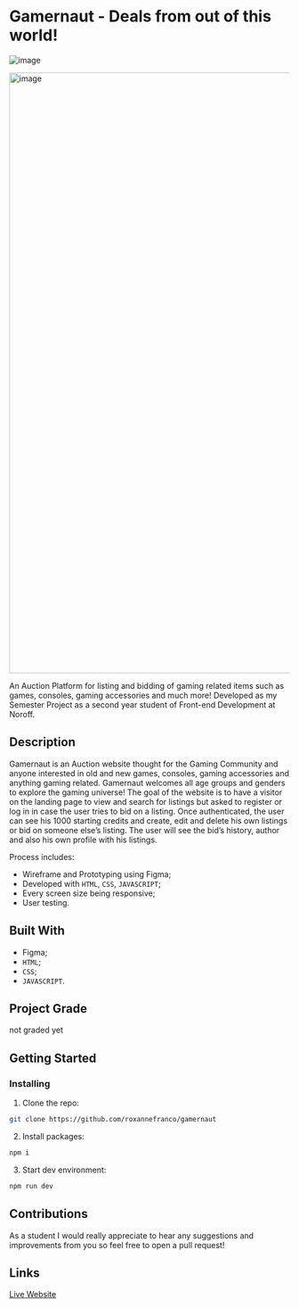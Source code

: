 # Gamernaut - Deals from out of this world!

![image](https://user-images.githubusercontent.com/50967213/222969477-0223b78e-e951-4778-97c9-4f15bad6ccce.png)

<img width="1077" alt="image" src="https://github.com/roxannefranco/gamernaut/assets/50967213/029ddde2-1477-4224-bfa3-5a157e52f069">


An Auction Platform for listing and bidding of gaming related items such as games, consoles, gaming accessories and much more!
Developed as my Semester Project as a second year student of Front-end Development at Noroff.

## Description

Gamernaut is an Auction website thought for the Gaming Community and anyone interested in old and new games, consoles, gaming accessories and anything gaming related.
Gamernaut welcomes all age groups and genders to explore the gaming universe!
The goal of the website is to have a visitor on the landing page to view and search for listings but asked to register or log in in case the user tries to bid on a listing.
Once authenticated, the user can see his 1000 starting credits and create, edit and delete his own listings or bid on someone else’s listing.
The user will see the bid’s history, author and also his own profile with his listings.

Process includes:

- Wireframe and Prototyping using Figma;
- Developed with `HTML`, `CSS`, `JAVASCRIPT`;
- Every screen size being responsive;
- User testing.

## Built With

- Figma;
- `HTML`;
- `CSS`;
- `JAVASCRIPT`.

## Project Grade

not graded yet

## Getting Started

### Installing

1. Clone the repo:

```bash
git clone https://github.com/roxannefranco/gamernaut
```

2. Install packages:

```bash
npm i
```

3. Start dev environment:

```bash
npm run dev
```

## Contributions

As a student I would really appreciate to hear any suggestions and improvements from you so feel free to open a pull request!

## Links

[Live Website](https://gamernaut.netlify.app/index.html)
